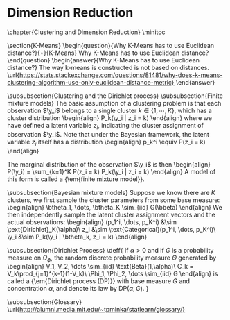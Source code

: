 # Dimension Reduction

\chapter{Clustering and Dimension Reduction}
\minitoc

\section{K-Means}
\begin{question}{Why K-Means has to use Euclidean distance?}{$\star$}{K-Means}
Why K-Means has to use Euclidean distance?
\end{question}
\begin{answer}{Why K-Means has to use Euclidean distance?}
The way k-means is constructed is not based on distances.
\url{https://stats.stackexchange.com/questions/81481/why-does-k-means-clustering-algorithm-use-only-euclidean-distance-metric}
\end{answer}





\subsubsection{Clustering and the Dirichlet process}
\subsubsection{Finite mixture models}
The basic assumption of a clustering problem is that each observation $\y_i$ belongs to a single cluster $k \in \{1,\cdots, K\}$, which has a cluster distribution
\begin{align}
P_k(\y_i | z_i = k)
\end{align}
where we have defined a latent variable $z_i$, indicating the cluster assignment of observation $\y_i$. Note that under the Bayesian framework, the latent variable $z_i$ itself has a distribution
\begin{align}
p_k^i \equiv P(z_i = k)
\end{align}

The marginal distribution of the observation $\y_i$ is then
\begin{align}
P(\y_i) = \sum_{k=1}^K P(z_i = k) P_k(\y_i | z_i = k)
\end{align}
A model of this form is called a {\em{finite mixture model}}.

\subsubsection{Bayesian mixture models}
Suppose we know there are $K$ clusters, we first sample the cluster parameters from some base measure:
\begin{align}
\btheta_1, \dots, \btheta_K \sim_{iid} G(\bbeta)
\end{align}
We then independently sample the latent cluster assignment vectors and the actual observations:
\begin{align}
(p_1^i, \dots, p_K^i) &\sim \text{Dirichlet}_K(\alpha)\\
z_i &\sim \text{Categorical}(p_1^i, \dots, p_K^i)\\
\y_i &\sim P_k(\y_i | \btheta_k, z_i = k)
\end{align}

\subsubsection{Dirichlet Process}
\deff{
	If $\alpha > 0$ and if $G$ is a probability measure on $\Omega_\phi$, the random discrete probability measure $\Theta$ generated by
	\begin{align}
	V_1, V_2, \dots \sim_{iid} \text{Beta}(1,\alpha)\\
	C_k = V_k\prod_{j=1}^{k-1}(1-V_k)\\
	\Phi_1, \Phi_2, \dots \sim_{iid} G
	\end{align}
	is called a {\em{Dirichlet process (DP)}} with base measure $G$ and concentration $\alpha$, and denote its law by $\text{DP}(\alpha, G)$.
}

\subsubsection{Glossary}
\url{http://alumni.media.mit.edu/~tpminka/statlearn/glossary/}






